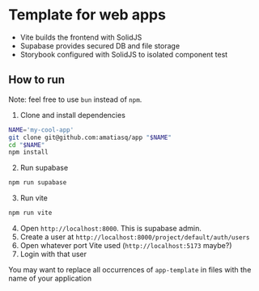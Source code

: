 # Template for web apps

- Vite builds the frontend with SolidJS
- Supabase provides secured DB and file storage
- Storybook configured with SolidJS to isolated component test

## How to run

Note: feel free to use `bun` instead of `npm`.

1. Clone and install dependencies
```sh
NAME='my-cool-app'
git clone git@github.com:amatiasq/app "$NAME"
cd "$NAME"
npm install
```

2. Run supabase
```sh
npm run supabase
```

3. Run vite
```sh
npm run vite
```

4. Open `http://localhost:8000`. This is supabase admin.
5. Create a user at `http://localhost:8000/project/default/auth/users`
5. Open whatever port Vite used (`http://localhost:5173` maybe?)
6. Login with that user

You may want to replace all occurrences of `app-template` in files with the name of your application
